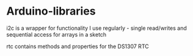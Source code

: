 # Arduino-libraries
i2c is a wrapper for functionality I use regularly - single read/writes and sequential access for arrays in a sketch

rtc contains methods and properties for the DS1307 RTC
